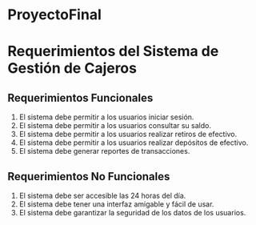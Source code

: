# ProyectoFinal

# Requerimientos del Sistema de Gestión de Cajeros

## Requerimientos Funcionales

1. El sistema debe permitir a los usuarios iniciar sesión.
2. El sistema debe permitir a los usuarios consultar su saldo.
3. El sistema debe permitir a los usuarios realizar retiros de efectivo.
4. El sistema debe permitir a los usuarios realizar depósitos de efectivo.
5. El sistema debe generar reportes de transacciones.

## Requerimientos No Funcionales

1. El sistema debe ser accesible las 24 horas del día.
2. El sistema debe tener una interfaz amigable y fácil de usar.
3. El sistema debe garantizar la seguridad de los datos de los usuarios.

